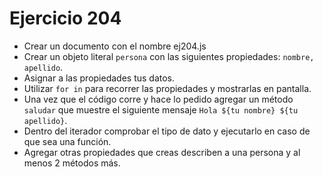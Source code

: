 # Ejercicio 204

- Crear un documento con el nombre ej204.js
- Crear un objeto literal `persona` con las siguientes propiedades: `nombre, apellido`.
- Asignar a las propiedades tus datos.
- Utilizar `for in` para recorrer las propiedades y mostrarlas en pantalla.
- Una vez que el código corre y hace lo pedido agregar un método `saludar` que muestre el siguiente mensaje `Hola ${tu nombre} ${tu apellido}`.
- Dentro del iterador comprobar el tipo de dato y ejecutarlo en caso de que sea una función.
- Agregar otras propiedades que creas describen a una persona y al menos 2 métodos más.
